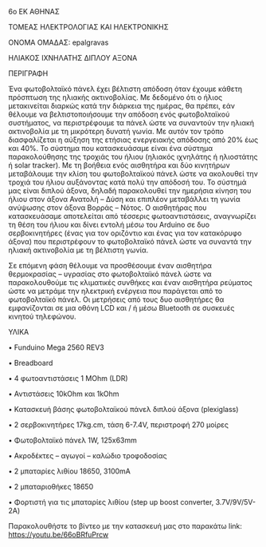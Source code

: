 6ο ΕΚ ΑΘΗΝΑΣ

ΤΟΜΕΑΣ ΗΛΕΚΤΡΟΛΟΓΙΑΣ ΚΑΙ ΗΛΕΚΤΡΟΝΙΚΗΣ

ΟΝΟΜΑ ΟΜΑΔΑΣ: epalgravas


ΗΛΙΑΚΟΣ ΙΧΝΗΛΑΤΗΣ ΔΙΠΛΟΥ ΑΞΟΝΑ


ΠΕΡΙΓΡΑΦΗ

Ένα φωτοβολταϊκό πάνελ έχει βέλτιστη απόδοση όταν έχουμε κάθετη πρόσπτωση της ηλιακής ακτινοβολίας. Με δεδομένο ότι ο ήλιος μετακινείται διαρκώς κατά την διάρκεια της ημέρας, θα πρέπει, εάν θέλουμε να βελτιστοποιήσουμε την απόδοση ενός φωτοβολταϊκού συστήματος, να περιστρέφουμε τα πάνελ ώστε να συναντούν την ηλιακή ακτινοβολία με τη μικρότερη δυνατή γωνία. Με αυτόν τον τρόπο διασφαλίζεται η αύξηση της ετήσιας ενεργειακής απόδοσης από 20% έως και 40%. Το σύστημα που κατασκευάσαμε είναι ένα σύστημα παρακολούθησης της τροχιάς του ήλιου (ηλιακός ιχνηλάτης ή ηλιοστάτης ή solar tracker). Με τη βοήθεια ενός αισθητήρα και δύο κινητήρων μεταβάλουμε την κλίση του φωτοβολταϊκού πάνελ ώστε να ακολουθεί την τροχιά του ήλιου αυξάνοντας κατά πολύ την απόδοσή του. Το σύστημά μας είναι διπλού άξονα, δηλαδή παρακολουθεί την ημερήσια κίνηση του ήλιου στον άξονα Ανατολή – Δύση και επιπλέον μεταβάλλει τη γωνία ανύψωσης στον άξονα Βορράς – Νότος. Ο αισθητήρας που κατασκευάσαμε αποτελείται από τέσσερις φωτοαντιστάσεις, αναγνωρίζει τη θέση του ήλιου και δίνει εντολή μέσω του Arduino σε δυο σερβοκινητήρες (ένας για τον οριζόντιο και ένας για τον κατακόρυφο άξονα) που περιστρέφουν το φωτοβολταϊκό πάνελ ώστε να συναντά την ηλιακή ακτινοβολία με τη βέλτιστη γωνία.

Σε επόμενη φάση θέλουμε να προσθέσουμε έναν αισθητήρα θερμοκρασίας – υγρασίας στο φωτοβολταϊκό πάνελ ώστε να παρακολουθούμε τις κλιματικές συνθήκες και έναν αισθητήρα ρεύματος ώστε να μετράμε την ηλεκτρική ενέργεια που παράγεται από το φωτοβολταϊκό πάνελ. Οι μετρήσεις από τους δυο αισθητήρες θα εμφανίζονται σε μια οθόνη LCD και / ή μέσω Bluetooth σε συσκευές κινητού τηλεφώνου.

ΥΛΙΚΑ

•	Funduino Mega 2560 REV3

•	Breadboard

•	4 φωτοαντιστάσεις 1 MOhm (LDR)

•	Αντιστάσεις 10kOhm και 1kOhm

•	Κατασκευή βάσης φωτοβολταϊκού πάνελ διπλού άξονα (plexiglass)

•	2 σερβοκινητήρες 17kg.cm, τάση 6-7.4V, περιστροφή 270 μοίρες

•	Φωτοβολταϊκό πάνελ 1W, 125x63mm

•	Ακροδέκτες – αγωγοί – καλώδιο τροφοδοσίας

•	2 μπαταρίες λιθίου 18650, 3100mA

•	2 μπαταριοθήκες 18650

•	Φορτιστή για τις μπαταρίες λιθίου (step up boost converter, 3.7V/9V/5V-2A)

Παρακολουθήστε το βίντεο με την κατασκευή μας στο παρακάτω link:
https://youtu.be/66oBRfuPrcw
